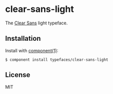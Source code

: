 
# clear-sans-light

  The [Clear Sans](https://01.org/clear-sans) light typeface.

## Installation

  Install with [component(1)](http://component.io):

    $ component install typefaces/clear-sans-light

## License

  MIT
